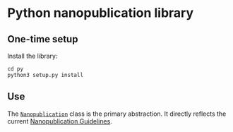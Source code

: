 # Python nanopublication library

## One-time setup

Install the library:

    cd py
    python3 setup.py install

## Use

The [`Nanopublication`](tw_nanopub/nanopublication.py) class is the primary abstraction. It directly reflects the current [Nanopublication Guidelines](http://nanopub.org/guidelines/working_draft/).

